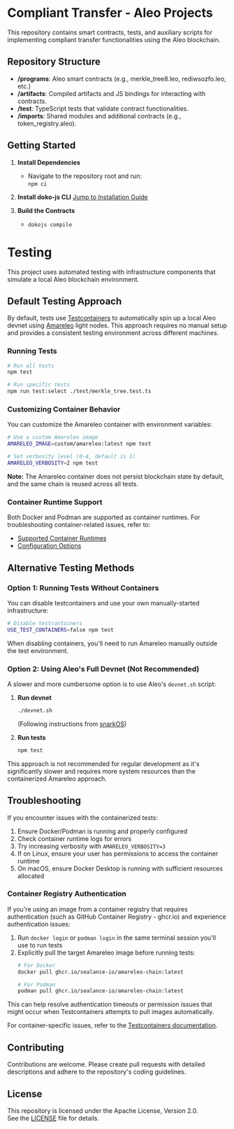 # Compliant Transfer - Aleo Projects

This repository contains smart contracts, tests, and auxiliary scripts for implementing compliant transfer functionalities using the Aleo blockchain.

## Repository Structure

- **/programs**: Aleo smart contracts (e.g., merkle_tree8.leo, rediwsozfo.leo, etc.)
- **/artifacts**: Compiled artifacts and JS bindings for interacting with contracts.
- **/test**: TypeScript tests that validate contract functionalities.
- **/imports**: Shared modules and additional contracts (e.g., token_registry.aleo).

## Getting Started

1. **Install Dependencies**  
   - Navigate to the repository root and run:  
      `npm ci`

2. **Install doko-js CLI**
[Jump to Installation Guide](docs/doko-installation-guide.md)

4. **Build the Contracts**  
    - `dokojs compile`

# Testing

This project uses automated testing with infrastructure components that simulate a local Aleo blockchain environment.

## Default Testing Approach

By default, tests use [Testcontainers](https://node.testcontainers.org/) to automatically spin up a local Aleo devnet using [Amareleo](https://amareleo.com/) light nodes. This approach requires no manual setup and provides a consistent testing environment across different machines.

### Running Tests

```bash
# Run all tests
npm test

# Run specific tests
npm run test:select ./test/merkle_tree.test.ts
```

### Customizing Container Behavior

You can customize the Amareleo container with environment variables:

```bash
# Use a custom Amareleo image
AMARELEO_IMAGE=custom/amareleo:latest npm test

# Set verbosity level (0-4, default is 1)
AMARELEO_VERBOSITY=2 npm test
```

**Note:** The Amareleo container does not persist blockchain state by default, and the same chain is reused across all tests.

### Container Runtime Support

Both Docker and Podman are supported as container runtimes. For troubleshooting container-related issues, refer to:
- [Supported Container Runtimes](https://node.testcontainers.org/supported-container-runtimes/)
- [Configuration Options](https://node.testcontainers.org/configuration/)

## Alternative Testing Methods

### Option 1: Running Tests Without Containers

You can disable testcontainers and use your own manually-started infrastructure:

```bash
# Disable testcontainers
USE_TEST_CONTAINERS=false npm test
```

When disabling containers, you'll need to run Amareleo manually outside the test environment.

### Option 2: Using Aleo's Full Devnet (Not Recommended)

A slower and more cumbersome option is to use Aleo's `devnet.sh` script:

1. **Run devnet**
   ```bash
   ./devnet.sh
   ```
   (Following instructions from [snarkOS](https://github.com/ProvableHQ/snarkOS/blob/staging/devnet.sh))

2. **Run tests**
   ```bash
   npm test
   ```

This approach is not recommended for regular development as it's significantly slower and requires more system resources than the containerized Amareleo approach.

## Troubleshooting

If you encounter issues with the containerized tests:

1. Ensure Docker/Podman is running and properly configured
2. Check container runtime logs for errors
3. Try increasing verbosity with `AMARELEO_VERBOSITY=3`
4. If on Linux, ensure your user has permissions to access the container runtime
5. On macOS, ensure Docker Desktop is running with sufficient resources allocated

### Container Registry Authentication

If you're using an image from a container registry that requires authentication (such as GitHub Container Registry - ghcr.io) and experience authentication issues:

1. Run `docker login` or `podman login` in the same terminal session you'll use to run tests
2. Explicitly pull the target Amareleo image before running tests:
   ```bash
   # For Docker
   docker pull ghcr.io/sealance-io/amareleo-chain:latest
   
   # For Podman
   podman pull ghcr.io/sealance-io/amareleo-chain:latest
   ```

This can help resolve authentication timeouts or permission issues that might occur when Testcontainers attempts to pull images automatically.

For container-specific issues, refer to the [Testcontainers documentation](https://node.testcontainers.org/).

## Contributing

Contributions are welcome. Please create pull requests with detailed descriptions and adhere to the repository's coding guidelines.

## License

This repository is licensed under the Apache License, Version 2.0.  
See the [LICENSE](./LICENSE) file for details.
